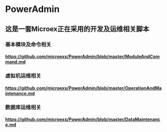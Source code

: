 # PowerAdmin

## 这是一套Microex正在采用的开发及运维相关脚本

### 基本模块及命令相关

#### https://github.com/microexs/PowerAdmin/blob/master/ModuleAndCommand.md

### 虚拟机运维相关

#### https://github.com/microexs/PowerAdmin/blob/master/OperationAndMaintenance.md

### 数据库运维相关

#### https://github.com/microexs/PowerAdmin/blob/master/DataMaintenance.md
